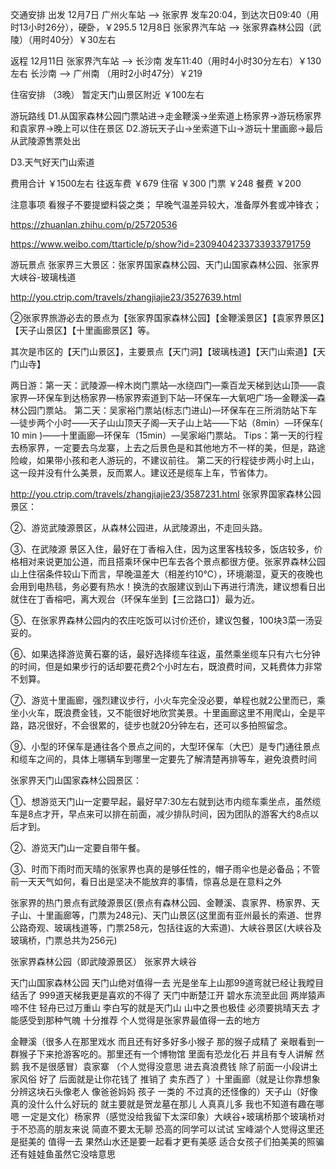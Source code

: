 交通安排
出发
12月7日 广州火车站 --> 张家界 发车20:04，到达次日09:40（用时13小时26分），硬卧，￥295.5
12月8日 张家界汽车站 --> 张家界森林公园（武陵）（用时40分）￥30左右

返程
12月11日 张家界汽车站 --> 长沙南 发车11:40（用时4小时30分左右）￥130左右
长沙南 --> 广州南 （用时2小时47分）￥219

住宿安排 （3晚）
暂定天门山景区附近 ￥100左右

游玩路线
D1.从国家森林公园门票站进→走金鞭溪→坐索道上杨家界→游玩杨家界和袁家界→晚上可以住在景区
D2.游玩天子山→坐索道下山→游玩十里画廊→最后从武陵源售票处出

D3.天气好天门山索道


费用合计 ￥1500左右
往返车费 ￥679
住宿 ￥300
门票 ￥248
餐费 ￥200

注意事项
看猴子不要提塑料袋之类；
早晚气温差异较大，准备厚外套或冲锋衣；

https://zhuanlan.zhihu.com/p/25720536

https://www.weibo.com/ttarticle/p/show?id=2309404233733933791759

游玩景点
张家界三大景区：张家界国家森林公园、天门山国家森林公园、张家界大峡谷-玻璃栈道


http://you.ctrip.com/travels/zhangjiajie23/3527639.html

②张家界旅游必去的景点为【张家界国家森林公园】【金鞭溪景区】【袁家界景区】【天子山景区】【十里画廊景区】等。

      

其次是市区的【天门山景区】，主要景点【天门洞】【玻璃栈道】【天门山索道】【天门山寺】


两日游：第一天：武陵源—梓木岗门票站—水绕四门—乘百龙天梯到达山顶——袁家界—环保车到达杨家界—杨家界索道到下站—环保车—大氧吧广场—金鞭溪—森林公园门票站。
第二天：吴家裕门票站(标志门进山)—环保车在三所消防站下车—徒步两个小时——天子山山顶天子阁—天子山上站——下站（8min）—环保车( 10 min )——十里画廊—环保车（15min）—吴家峪门票站。
Tips：第一天的行程去杨家界，一定要去乌龙寨，上去之后景色是和其他地方不一样的美，但是，路途险峻，如果带小孩和老人游玩的，不建议前往。
第二天的行程徒步两小时上山，这一段并没有什么美景，反而累人。建议还是缆车上车，节省体力。


http://you.ctrip.com/travels/zhangjiajie23/3587231.html
张家界国家森林公园景区：

②、游览武陵源景区，从森林公园进，从武陵源出，不走回头路。

③、在武陵源 景区入住，最好在丁香榕入住，因为这里客栈较多，饭店较多，价格相对来说更加公道，而且搭乘环保中巴车去各个景点都很方便。张家界森林公园山上住宿条件较山下而言，早晚温差大（相差约10℃），环境潮湿，夏天的夜晚也会用到电热毯，务必要有热水！换洗的衣服建议到山下再进行清洗，建议想看日出就住在丁香榕吧，离大观台（环保车坐到【三岔路口】）最为近。

⑤、在张家界森林公园内的农庄吃饭可以讨价还价，建议包餐，100块3菜一汤妥妥的。

⑥、如果选择游览黄石寨的话，最好选择缆车往返，虽然乘坐缆车只有六七分钟的时间，但是如果步行的话却要花费2个小时左右，既浪费时间，又耗费体力非常不划算。

⑦、游览十里画廊，强烈建议步行，小火车完全没必要，单程也就2公里而已，乘坐小火车，既浪费金钱，又不能很好地欣赏美景。十里画廊这里不用爬山，全是平路，路况很好，不会很累的，徒步也就20分钟左右，还可以多拍照留念。


⑨、小型的环保车是通往各个景点之间的，大型环保车（大巴）是专门通往景点和缆车之间的，具体上哪辆车到哪里一定要先了解清楚再排等车，避免浪费时间

张家界天门山国家森林公园景区：

①、想游览天门山一定要早起，最好早7:30左右就到达市内缆车乘坐点，虽然缆车是8点才开，早点来可以排在前面，减少排队时间，因为团队的游客大约8点以后才到。

②、游览天门山一定要自带午餐。

③、时而下雨时而天晴的张家界也真的是够任性的，帽子雨伞也是必备品；不管前一天天气如何，看日出是坚决不能放弃的事情，惊喜总是在意料之外



张家界的热门景点有武陵源景区(景点有森林公园、金鞭溪、袁家界、杨家界、天子山、十里画廊等，门票为248元)、天门山景区(这里面有亚州最长的索道、世界公路奇观、玻璃栈道等，门票258元，包括往返的大索道)、大峡谷景区(大峡谷及玻璃桥，门票总共为256元)

张家界森林公园（即武陵源景区）
张家界大峡谷

天门山国家森林公园
天门山绝对值得一去  光是坐车上山那99道弯就已经让我瞠目结舌了  999道天梯我更是喜欢的不得了  天门中断楚江开 碧水东流至此回 两岸猿声啼不住  轻舟已过万重山  李白写的就是天门山  山中之景也极佳   必须要挑晴天去  才能感受到那种气魄   十分推荐   个人觉得是张家界最值得一去的地方

金鞭溪（很多人在那里戏水 而且还有好多好多小猴子  那的猴子成精了  亲眼看到一群猴子下来抢游客吃的。那里还有一个博物馆  里面有恐龙化石  并且有专人讲解   然鹅   我不是很感冒）袁家寨 （个人觉得没意思 进去真浪费钱   除了前面一小段讲土家风俗   好了   后面就是让你花钱了   推销了  卖东西了 ）十里画廊（就是让你靠想象分辨这块石头像老人  像爸爸妈妈  孩子   一类的   不过真的还怪像的）天子山（好像真的没什么什么好玩的 就主要就是贺龙墓在那儿   人真真儿多  我也不知道有趣在哪   嗯  一定是文化）杨家界（感觉没给我留下太深印象）大峡谷+玻璃桥那个玻璃桥对于不恐高的朋友来说  简直不要太无聊   恐高的同学可以试试 ️️宝峰湖个人觉得这里还是挺美的 值得一去  果然山水还是要一起看才更有美感   适合女孩子们拍美美的照骗  还有娃娃鱼虽然它没啥意思